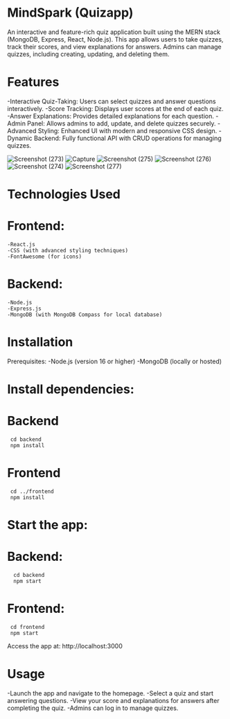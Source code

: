 # MindSpark (Quizapp)

An interactive and feature-rich quiz application built using the MERN stack (MongoDB, Express, React, Node.js). This app allows users to take quizzes, track their scores, and view explanations for answers. Admins can manage quizzes, including creating, updating, and deleting them.

# Features 
 -Interactive Quiz-Taking: Users can select quizzes and answer questions interactively.
 -Score Tracking: Displays user scores at the end of each quiz.
 -Answer Explanations: Provides detailed explanations for each question.
 -Admin Panel: Allows admins to add, update, and delete quizzes securely.
 -Advanced Styling: Enhanced UI with modern and responsive CSS design.
 -Dynamic Backend: Fully functional API with CRUD operations for managing quizzes.

![Screenshot (273)](https://github.com/user-attachments/assets/995c84bf-aa62-4893-ab08-267cebb55ef0)
![Capture](https://github.com/user-attachments/assets/3e072827-593a-4883-af21-2611375b7530)
![Screenshot (275)](https://github.com/user-attachments/assets/7839e350-a599-41dd-94c6-7f0dc23acd1a)
![Screenshot (276)](https://github.com/user-attachments/assets/60d27533-f928-4989-9043-e94cc8311e14)
![Screenshot (274)](https://github.com/user-attachments/assets/91cb959d-8c4a-4de3-ace3-18ca0bee8853)
![Screenshot (277)](https://github.com/user-attachments/assets/f3577992-e4d1-436b-a9f2-16fdc19cdd74)

 # Technologies Used
  # Frontend:
    -React.js
    -CSS (with advanced styling techniques)
    -FontAwesome (for icons)
  # Backend:
    -Node.js
    -Express.js
    -MongoDB (with MongoDB Compass for local database)

# Installation
  Prerequisites:
    -Node.js (version 16 or higher)
    -MongoDB (locally or hosted)
    
# Install dependencies:
   # Backend
     cd backend
     npm install
   # Frontend
     cd ../frontend
     npm install
# Start the app:
   # Backend:
      cd backend
      npm start
   # Frontend:
     cd frontend
     npm start
     
Access the app at: http://localhost:3000

# Usage
 -Launch the app and navigate to the homepage.
 -Select a quiz and start answering questions.
 -View your score and explanations for answers after completing the quiz.
 -Admins can log in to manage quizzes.
    
    


